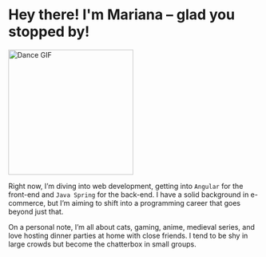 # Hey there! I'm Mariana – glad you stopped by!

  <img src="https://media0.giphy.com/media/v1.Y2lkPTc5MGI3NjExN3EwYWdxcGFocnFiY2IxNzE1bmlvZTVtNHJ6eGk0MHR0aTR6YnlrYSZlcD12MV9pbnRlcm5hbF9naWZfYnlfaWQmY3Q9cw/6Z1ub8CcbfhZ9cC7Rb/giphy.webp" width="250" alt="Dance GIF">

Right now, I’m diving into web development, getting into `Angular` for the front-end and `Java Spring` for the back-end. I have a solid background in e-commerce, but I’m aiming to shift into a programming career that goes beyond just that. 

On a personal note, I’m all about cats, gaming, anime, medieval series, and love hosting dinner parties at home with close friends. I tend to be shy in large crowds but become the chatterbox in small groups.
